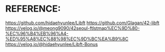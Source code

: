 REFERENCE:
==========

https://github.com/hidaehyunlee/Libft
https://github.com/Glagan/42-libft
https://velog.io/@meong9090/42seoul-ftlstmap%EC%9D%80-%EC%96%B4%EB%96%A4-%ED%95%A8%EC%88%98%EC%9D%BC%EA%B9%8C
https://velog.io/@hidaehyunlee/Libft-Bonus
